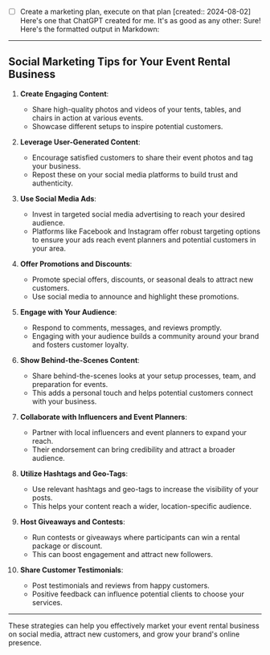 - [ ] Create a marketing plan, execute on that plan  [created:: 2024-08-02]
Here's one that ChatGPT created for me.  It's as good as any other:
Sure! Here's the formatted output in Markdown:

---

## Social Marketing Tips for Your Event Rental Business

1. **Create Engaging Content**:
   - Share high-quality photos and videos of your tents, tables, and chairs in action at various events.
   - Showcase different setups to inspire potential customers.

2. **Leverage User-Generated Content**:
   - Encourage satisfied customers to share their event photos and tag your business.
   - Repost these on your social media platforms to build trust and authenticity.

3. **Use Social Media Ads**:
   - Invest in targeted social media advertising to reach your desired audience.
   - Platforms like Facebook and Instagram offer robust targeting options to ensure your ads reach event planners and potential customers in your area.

4. **Offer Promotions and Discounts**:
   - Promote special offers, discounts, or seasonal deals to attract new customers.
   - Use social media to announce and highlight these promotions.

5. **Engage with Your Audience**:
   - Respond to comments, messages, and reviews promptly.
   - Engaging with your audience builds a community around your brand and fosters customer loyalty.

6. **Show Behind-the-Scenes Content**:
   - Share behind-the-scenes looks at your setup processes, team, and preparation for events.
   - This adds a personal touch and helps potential customers connect with your business.

7. **Collaborate with Influencers and Event Planners**:
   - Partner with local influencers and event planners to expand your reach.
   - Their endorsement can bring credibility and attract a broader audience.

8. **Utilize Hashtags and Geo-Tags**:
   - Use relevant hashtags and geo-tags to increase the visibility of your posts.
   - This helps your content reach a wider, location-specific audience.

9. **Host Giveaways and Contests**:
   - Run contests or giveaways where participants can win a rental package or discount.
   - This can boost engagement and attract new followers.

10. **Share Customer Testimonials**:
    - Post testimonials and reviews from happy customers.
    - Positive feedback can influence potential clients to choose your services.

---

These strategies can help you effectively market your event rental business on social media, attract new customers, and grow your brand's online presence.


